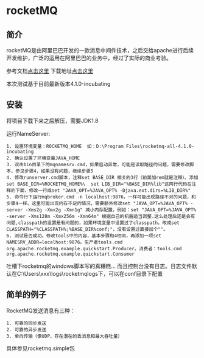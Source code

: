 # rocketMQ

## 简介
rocketMQ是由阿里巴巴开发的一款消息中间件技术，之后交给apache进行后续开发维护，广泛的运用在阿里巴巴的业务中，经过了实际的商业考验。

参考文档[点击这里](https://rocketmq.apache.org/docs/quick-start/)
下载地址[点击这里](https://rocketmq.apache.org/dowloading/releases/)

本次测试基于目前最新版本4.1.0-incubating

## 安装
将项目下载下来之后解压，需要JDK1.8

运行NameServer:

	1. 设置环境变量：ROCKETMQ_HOME  如：D:\Program Files\rocketmq-all-4.1.0-incubating
	2. 确认设置了环境变量JAVA_HOME
	3. 双击bin目录下的mqnamesrv.cmd，如果启动异常，可能是读取路径的问题，需要修改脚本，参见步骤4，如果没有问题，继续步骤5
	4. 修改runserver.cmd脚本，注释set BASE_DIR 相关的3行（前面加rem就是注释）。添加set BASE_DIR=%ROCKETMQ_HOME%\  set LIB_DIR="%BASE_DIR%lib"这两行代码在注释的下面，修改一行成set "JAVA_OPT=%JAVA_OPT% -Djava.ext.dirs=%LIB_DIR%"
	5. 命令行下运行mqbroker.cmd -n localhost:9876，一样可能出现路径不对的问题，和步骤4一样。这里可能出现内存不足的情况，需要额外修改set "JAVA_OPT=%JAVA_OPT% -server -Xms2g -Xmx2g -Xmn1g" 减小内存配置，例如：set "JAVA_OPT=%JAVA_OPT% -server -Xms128m -Xmx256m -Xmn64m" 根据自己的机器适当调整.这么处理后还是会有问题,classpath的设置是有问题的，如果环境变量中设置过了classpath，改成set CLASSPATH="%CLASSPATH%;%BASE_DIR%conf;"，没有设置过直接加个""。
	6. 测试是否成功。修改tools中的内容，基本步骤和4相同，再添加一项set NAMESRV_ADDR=localhost:9876。生产者tools.cmd org.apache.rocketmq.example.quickstart.Producer。消费者：tools.cmd org.apache.rocketmq.example.quickstart.Consumer
	
吐槽下rocketmq的windows脚本写的真糟糕... 而且控制台没有日志。日志文件默认在C:\Users\xxx\logs\rocketmqlogs下，可以在conf目录下配置

## 简单的例子
RocketMQ发送消息有三种：
	
	1. 可靠的同步发送
	2. 可靠的异步发送
	3. 单向传输（像UDP，存在潜在的丢消息和最大吞吐量）
具体参见rocketmq.simple包